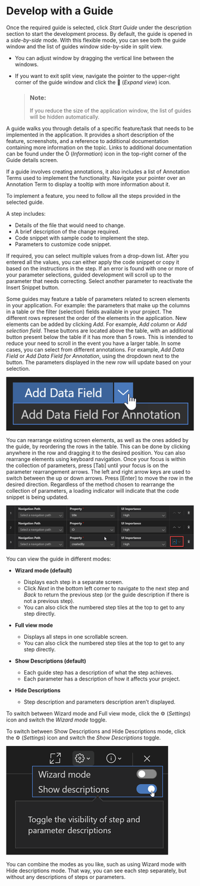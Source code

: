 <!-- loioef157a5bc67f487794dee58f2bd51d0e -->

<link rel="stylesheet" type="text/css" href="../css/sap-icons.css"/>

# Develop with a Guide

Once the required guide is selected, click *Start Guide* under the description section to start the development process. By default, the guide is opened in a *side-by-side* mode. With this flexible mode, you can see both the guide window and the list of guides window side-by-side in split view.

-   You can adjust window by dragging the vertical line between the windows.
-   If you want to exit split view, navigate the pointer to the upper-right corner of the guide window and click the <span class="SAP-icons-V5"></span> \(*Expand view*\) icon.

    > ### Note:  
    > If you reduce the size of the application window, the list of guides will be hidden automatically.


A guide walks you through details of a specific feature/task that needs to be implemented in the application. It provides a short description of the feature, screenshots, and a reference to additional documentation containing more information on the topic. Links to additional documentation can be found under the <span class="SAP-icons-V5"></span> \(*Information*\) icon in the top-right corner of the Guide details screen.

If a guide involves creating annotations, it also includes a list of Annotation Terms used to implement the functionality. Navigate your pointer over an Annotation Term to display a tooltip with more information about it.

To implement a feature, you need to follow all the steps provided in the selected guide.

A step includes:

-   Details of the file that would need to change.
-   A brief description of the change required.
-   Code snippet with sample code to implement the step.
-   Parameters to customize code snippet.

If required, you can select multiple values from a drop-down list. After you entered all the values, you can either apply the code snippet or copy it based on the instructions in the step. If an error is found with one or more of your parameter selections, guided development will scroll up to the parameter that needs correcting. Select another parameter to reactivate the Insert Snippet button.

Some guides may feature a table of parameters related to screen elements in your application. For example: the parameters that make up the columns in a table or the filter \(selection\) fields available in your project. The different rows represent the order of the elements in the application. New elements can be added by clicking *Add*. For example, *Add column* or *Add selection field*. These buttons are located above the table, with an additional button present below the table if it has more than 5 rows. This is intended to reduce your need to scroll in the event you have a larger table. In some cases, you can select from different annotations. For example, *Add Data Field* or *Add Data Field for Annotation*, using the dropdown next to the button. The parameters displayed in the new row will update based on your selection.

![Add Data Field](images/FioriTools_DevelopwithGuide_141af07.png)

You can rearrange existing screen elements, as well as the ones added by the guide, by reordering the rows in the table. This can be done by clicking anywhere in the row and dragging it to the desired position. You can also rearrange elements using keyboard navigation. Once your focus is within the collection of parameters, press [Tab\] until your focus is on the parameter rearrangement arrows. The left and right arrow keys are used to switch between the up or down arrows. Press [Enter\] to move the row in the desired direction. Regardless of the method chosen to rearrange the collection of parameters, a loading indicator will indicate that the code snippet is being updated.

![](images/FT_Moving_Columns_fd5f702.png)

You can view the guide in different modes:

-   **Wizard mode \(default\)**
    -   Displays each step in a separate screen.
    -   Click *Next* in the bottom left corner to navigate to the next step and *Back* to return the previous step \(or the guide description if there is not a previous step\).
    -   You can also click the numbered step tiles at the top to get to any step directly.

-   **Full view mode**
    -   Displays all steps in one scrollable screen.
    -   You can also click the numbered step tiles at the top to get to any step directly.

-   **Show Descriptions \(default\)**
    -   Each guide step has a description of what the step achieves.
    -   Each parameter has a description of how it affects your project.

-   **Hide Descriptions**
    -   Step description and parameters description aren’t displayed.


To switch between Wizard mode and Full view mode, click the :gear: \(*Settings*\) icon and switch the *Wizard mode* toggle.

To switch between Show Descriptions and Hide Descriptions mode, click the :gear: \(*Settings*\) icon and switch the *Show Descriptions* toggle.

![](images/SettingsMenu_1bd394c.png)

You can combine the modes as you like, such as using Wizard mode with Hide descriptions mode. That way, you can see each step separately, but without any descriptions of steps or parameters.


